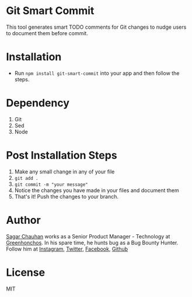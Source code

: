# Git Smart Commit

This tool generates smart TODO comments for Git changes to nudge users to document them before commit.

# Installation

- Run `npm install git-smart-commit` into your app and then follow the steps.

# Dependency

1. Git
2. Sed
3. Node

# Post Installation Steps

1. Make any small change in any of your file
2. ```git add .```
3. ```git commit -m "your message"```
4. Notice the changes you have made in your files and document them
5. That's it! Push the changes to your branch.

# Author

[Sagar Chauhan](https://twitter.com/sagarchauhan005) works as a Senior Product Manager - Technology at [Greenhonchos](https://www.greenhonchos.com).
In his spare time, he hunts bug as a Bug Bounty Hunter.
Follow him at [Instagram](https://www.instagram.com/sagarchauhan005/), [Twitter](https://twitter.com/sagarchauhan005),  [Facebook](https://facebook.com/sagar.chauhan3),
[Github](https://github.com/sagarchauhan005)

# License
MIT

